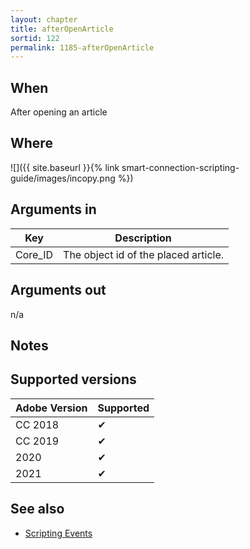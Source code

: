 ```yaml
---
layout: chapter
title: afterOpenArticle
sortid: 122
permalink: 1185-afterOpenArticle
---
```


## When

After opening an article

## Where

![]({{ site.baseurl }}{% link smart-connection-scripting-guide/images/incopy.png %})

## Arguments in

|Key     | Description                          |
|--------|--------------------------------------|
|Core_ID | The object id of the placed article. |

## Arguments out

n/a

## Notes

## Supported versions

| Adobe Version | Supported |
|---------------|-----------|
| CC 2018       | ✔         |
| CC 2019       | ✔         |
| 2020          | ✔         |
| 2021          | ✔         |

## See also

* [Scripting Events](./index.md)